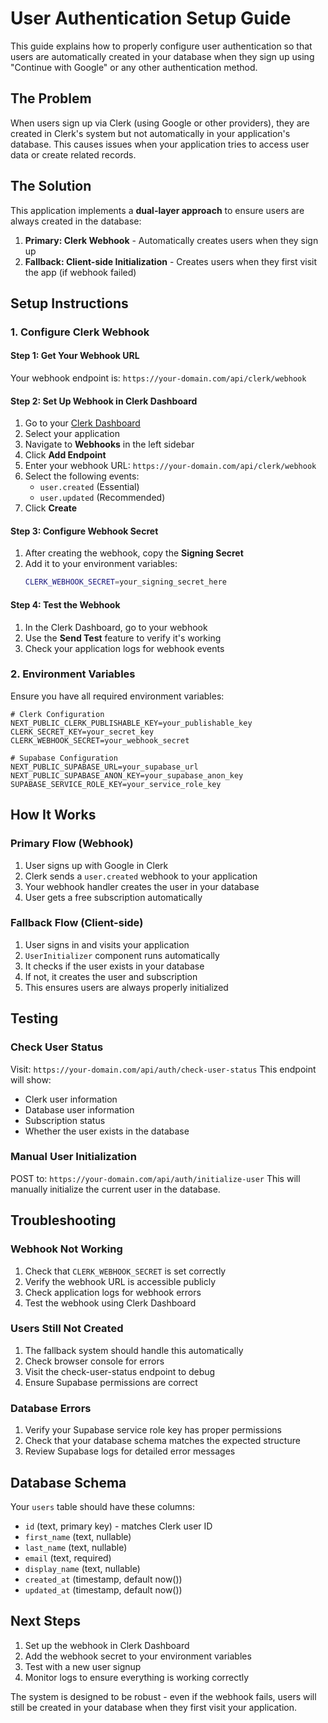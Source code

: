# User Authentication Setup Guide

This guide explains how to properly configure user authentication so that users are automatically created in your database when they sign up using "Continue with Google" or any other authentication method.

## The Problem

When users sign up via Clerk (using Google or other providers), they are created in Clerk's system but not automatically in your application's database. This causes issues when your application tries to access user data or create related records.

## The Solution

This application implements a **dual-layer approach** to ensure users are always created in the database:

1. **Primary: Clerk Webhook** - Automatically creates users when they sign up
2. **Fallback: Client-side Initialization** - Creates users when they first visit the app (if webhook failed)

## Setup Instructions

### 1. Configure Clerk Webhook

#### Step 1: Get Your Webhook URL
Your webhook endpoint is: `https://your-domain.com/api/clerk/webhook`

#### Step 2: Set Up Webhook in Clerk Dashboard
1. Go to your [Clerk Dashboard](https://dashboard.clerk.com)
2. Select your application
3. Navigate to **Webhooks** in the left sidebar
4. Click **Add Endpoint**
5. Enter your webhook URL: `https://your-domain.com/api/clerk/webhook`
6. Select the following events:
   - `user.created` (Essential)
   - `user.updated` (Recommended)
7. Click **Create**

#### Step 3: Configure Webhook Secret
1. After creating the webhook, copy the **Signing Secret**
2. Add it to your environment variables:
   ```bash
   CLERK_WEBHOOK_SECRET=your_signing_secret_here
   ```

#### Step 4: Test the Webhook
1. In the Clerk Dashboard, go to your webhook
2. Use the **Send Test** feature to verify it's working
3. Check your application logs for webhook events

### 2. Environment Variables

Ensure you have all required environment variables:

```env
# Clerk Configuration
NEXT_PUBLIC_CLERK_PUBLISHABLE_KEY=your_publishable_key
CLERK_SECRET_KEY=your_secret_key
CLERK_WEBHOOK_SECRET=your_webhook_secret

# Supabase Configuration
NEXT_PUBLIC_SUPABASE_URL=your_supabase_url
NEXT_PUBLIC_SUPABASE_ANON_KEY=your_supabase_anon_key
SUPABASE_SERVICE_ROLE_KEY=your_service_role_key
```

## How It Works

### Primary Flow (Webhook)
1. User signs up with Google in Clerk
2. Clerk sends a `user.created` webhook to your application
3. Your webhook handler creates the user in your database
4. User gets a free subscription automatically

### Fallback Flow (Client-side)
1. User signs in and visits your application
2. `UserInitializer` component runs automatically
3. It checks if the user exists in your database
4. If not, it creates the user and subscription
5. This ensures users are always properly initialized

## Testing

### Check User Status
Visit: `https://your-domain.com/api/auth/check-user-status`
This endpoint will show:
- Clerk user information
- Database user information
- Subscription status
- Whether the user exists in the database

### Manual User Initialization
POST to: `https://your-domain.com/api/auth/initialize-user`
This will manually initialize the current user in the database.

## Troubleshooting

### Webhook Not Working
1. Check that `CLERK_WEBHOOK_SECRET` is set correctly
2. Verify the webhook URL is accessible publicly
3. Check application logs for webhook errors
4. Test the webhook using Clerk Dashboard

### Users Still Not Created
1. The fallback system should handle this automatically
2. Check browser console for errors
3. Visit the check-user-status endpoint to debug
4. Ensure Supabase permissions are correct

### Database Errors
1. Verify your Supabase service role key has proper permissions
2. Check that your database schema matches the expected structure
3. Review Supabase logs for detailed error messages

## Database Schema

Your `users` table should have these columns:
- `id` (text, primary key) - matches Clerk user ID
- `first_name` (text, nullable)
- `last_name` (text, nullable)
- `email` (text, required)
- `display_name` (text, nullable)
- `created_at` (timestamp, default now())
- `updated_at` (timestamp, default now())

## Next Steps

1. Set up the webhook in Clerk Dashboard
2. Add the webhook secret to your environment variables
3. Test with a new user signup
4. Monitor logs to ensure everything is working correctly

The system is designed to be robust - even if the webhook fails, users will still be created in your database when they first visit your application. 